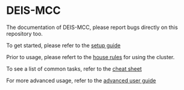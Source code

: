 # DEIS-MCC

The documentation of DEIS-MCC, please report bugs directly on this repository too.

To get started, please refer to the [setup guide](setup/SETUP.md)

Prior to usage, please refert to the [house rules](setup/RULES.md) for using the cluster.

To see a list of common tasks, refer to the [cheat sheet](usage/CHEAT-SHEET.md)

For more advanced usage, refer to the [advanced user guide](usage/ADVANCED.md)
